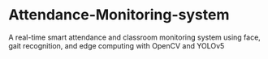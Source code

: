 # Attendance-Monitoring-system
A real-time smart attendance and classroom monitoring system using face, gait recognition, and edge computing with OpenCV and YOLOv5
